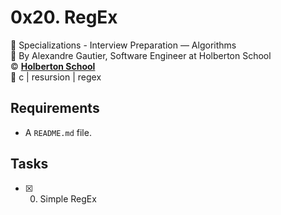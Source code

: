 # 0x20. RegEx
:open_file_folder: Specializations - Interview Preparation ― Algorithms  
:bust_in_silhouette: By Alexandre Gautier, Software Engineer at Holberton School  
:copyright: **[Holberton School](https://www.holbertonschool.com/)**  
:bookmark: c | resursion | regex

## Requirements
* A ```README.md``` file.

## Tasks
* [x] 0. Simple RegEx